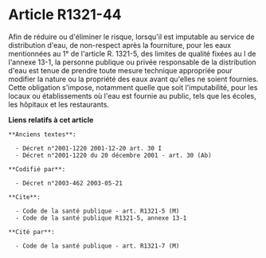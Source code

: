 # Article R1321-44

Afin de réduire ou d'éliminer le risque, lorsqu'il est imputable au service de distribution d'eau, de non-respect après la
fourniture, pour les eaux mentionnées au 1° de l'article R. 1321-5, des limites de qualité fixées au I de l'annexe 13-1, la
personne publique ou privée responsable de la distribution d'eau est tenue de prendre toute mesure technique appropriée pour
modifier la nature ou la propriété des eaux avant qu'elles ne soient fournies. Cette obligation s'impose, notamment quelle
que soit l'imputabilité, pour les locaux ou établissements où l'eau est fournie au public, tels que les écoles, les hôpitaux
et les restaurants.

**Liens relatifs à cet article**

	**Anciens textes**:

	  - Décret n°2001-1220 2001-12-20 art. 30 I
	  - Décret n°2001-1220 du 20 décembre 2001 - art. 30 (Ab)

	**Codifié par**:

	  - Décret n°2003-462 2003-05-21

	**Cite**:

	  - Code de la santé publique - art. R1321-5 (M)
	  - Code de la santé publique R1321-5, annexe 13-1

	**Cité par**:

	  - Code de la santé publique - art. R1321-7 (M)
